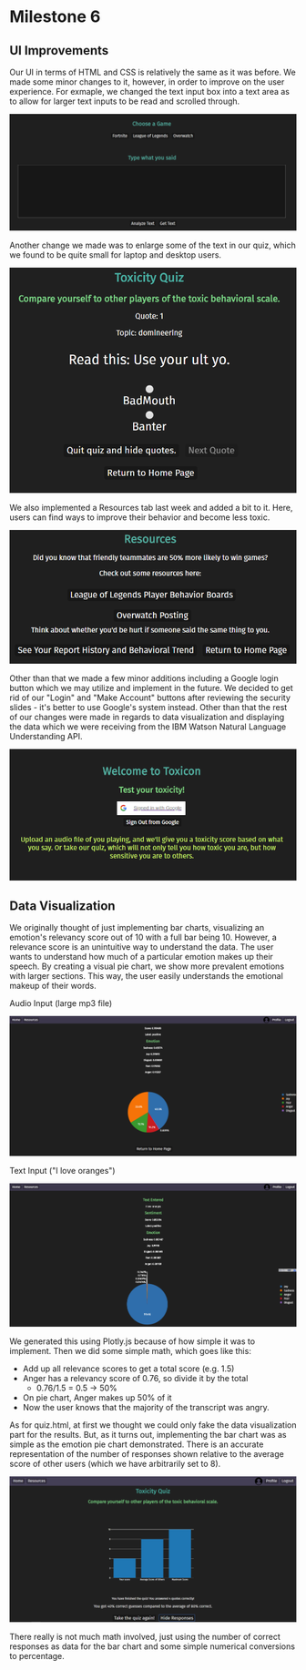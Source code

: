 # Milestone 6

## UI Improvements

Our UI in terms of HTML and CSS is relatively the same as it was before. We made some minor changes to it, however, in order to improve on the user experience. For exmaple, we changed the text input box into a text area as to allow for larger text inputs to be read and scrolled through. 

![](/m6-screenshots/larger-text-area.png)

Another change we made was to enlarge some of the text in our quiz, which we found to be quite small for laptop and desktop users. 

![](/m6-screenshots/larger-text-quiz.PNG)

We also implemented a Resources tab last week and added a bit to it. Here, users can find ways to improve their behavior and become less toxic.

![](/m6-screenshots/resources.png)

Other than that we made a few minor additions including a Google login button which we may utilize and implement in the future. We decided to get rid of our "Login" and "Make Account" buttons after reviewing the security slides - it's better to use Google's system instead. Other than that the rest of our changes were made in regards to data visualization and displaying the data which we were receiving from the IBM Watson Natural Language Understanding API.

![](/m6-screenshots/google-sign-in.png)

## Data Visualization

We originally thought of just implementing bar charts, visualizing an emotion's relevancy score out of 10 with a full bar being 10. However, a relevance score is an unintuitive way to understand the data. The user wants to understand how much of a particular emotion makes up their speech. By creating a visual pie chart, we show more prevalent emotions with larger sections. This way, the user easily understands the emotional makeup of their words.

Audio Input (large mp3 file)

![](/m6-screenshots/emotion-pie-chart.png)

Text Input ("I love oranges")

![](/m6-screenshots/text-visualization.png)

We generated this using Plotly.js because of how simple it was to implement. Then we did some simple math, which goes like this:
- Add up all relevance scores to get a total score (e.g. 1.5)
- Anger has a relevancy score of 0.76, so divide it by the total
  - 0.76/1.5 = 0.5 -> 50%
- On pie chart, Anger makes up 50% of it
- Now the user knows that the majority of the transcript was angry.

As for quiz.html, at first we thought we could only fake the data visualization part for the results. But, as it turns out, implementing the bar chart was as simple as the emotion pie chart demonstrated. There is an accurate representation of the number of responses shown relative to the average score of other users (which we have arbitrarily set to 8).

![](/m6-screenshots/quiz-results-visualization.PNG)

There really is not much math involved, just using the number of correct responses as data for the bar chart and some simple numerical conversions to percentage.
